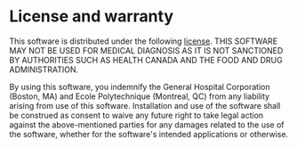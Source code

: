# License and warranty

This software is distributed under the following [license](LICENSE). THIS SOFTWARE MAY NOT BE USED FOR MEDICAL DIAGNOSIS AS IT IS NOT SANCTIONED BY AUTHORITIES SUCH AS HEALTH CANADA AND THE FOOD AND DRUG ADMINISTRATION.

By using this software, you indemnify the General Hospital Corporation (Boston, MA) and Ecole Polytechnique (Montreal, QC) from any liability arising from use of this software. Installation and use of the software shall be construed as consent to waive any future right to take legal action against the above-mentioned parties for any damages related to the use of the software, whether for the software's intended applications or otherwise.
